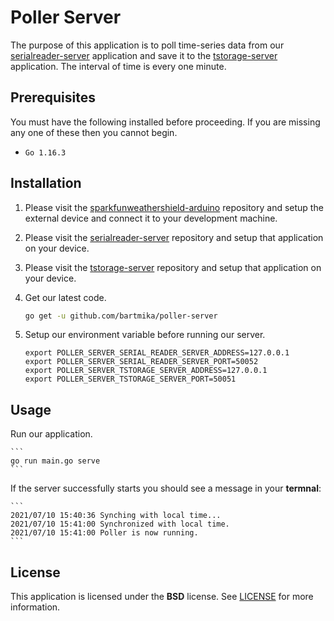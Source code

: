 # Poller Server

The purpose of this application is to poll time-series data from our [serialreader-server](https://github.com/bartmika/serialreader-server) application and save it to the [tstorage-server](https://github.com/bartmika/tstorage-server) application. The interval of time is every one minute.

## Prerequisites

You must have the following installed before proceeding. If you are missing any one of these then you cannot begin.

* ``Go 1.16.3``

## Installation
1. Please visit the [sparkfunweathershield-arduino](https://github.com/bartmika/sparkfunweathershield-arduino) repository and setup the external device and connect it to your development machine.

2. Please visit the [serialreader-server](https://github.com/bartmika/serialreader-server) repository and setup that application on your device.

3. Please visit the [tstorage-server](https://github.com/bartmika/tstorage-server) repository and setup that application on your device.

4. Get our latest code.

    ```bash
    go get -u github.com/bartmika/poller-server
    ```

5. Setup our environment variable before running our server.

    ```
    export POLLER_SERVER_SERIAL_READER_SERVER_ADDRESS=127.0.0.1
    export POLLER_SERVER_SERIAL_READER_SERVER_PORT=50052
    export POLLER_SERVER_TSTORAGE_SERVER_ADDRESS=127.0.0.1
    export POLLER_SERVER_TSTORAGE_SERVER_PORT=50051
    ```

## Usage
Run our application.

    ```
    go run main.go serve
    ```

If the server successfully starts you should see a message in your **termnal**:

    ```
    2021/07/10 15:40:36 Synching with local time...
    2021/07/10 15:41:00 Synchronized with local time.
    2021/07/10 15:41:00 Poller is now running.
    ```

## License

This application is licensed under the **BSD** license. See [LICENSE](LICENSE) for more information.
